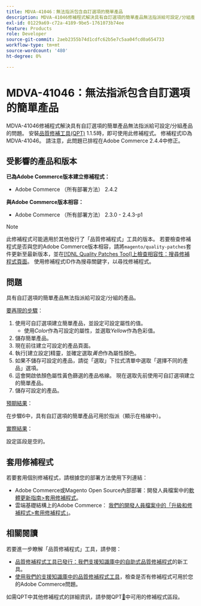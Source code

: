 ```yaml
---
title: MDVA-41046：無法指派包含自訂選項的簡單產品
description: MDVA-41046修補程式解決具有自訂選項的簡單產品無法指派給可設定/分組產品的問題。 安裝[Quality Patches Tool (QPT)](/help/announcements/adobe-commerce-announcements/magento-quality-patches-released-new-tool-to-self-serve-quality-patches.md) 1.1.5時，即可使用此修補程式。 修補程式ID為MDVA-41046。 請注意，此問題已排程在Adobe Commerce 2.4.4中修正。
exl-id: 01229a69-c72a-4189-9be5-1761073b74ee
feature: Products
role: Developer
source-git-commit: 2aeb2355b74d1cdfc62b5e7c5aa04fcd0a654733
workflow-type: tm+mt
source-wordcount: '480'
ht-degree: 0%

---
```


# MDVA-41046：無法指派包含自訂選項的簡單產品

MDVA-41046修補程式解決具有自訂選項的簡單產品無法指派給可設定/分組產品的問題。 安裝[品質修補工具(QPT)](/help/announcements/adobe-commerce-announcements/magento-quality-patches-released-new-tool-to-self-serve-quality-patches.md) 1.1.5時，即可使用此修補程式。 修補程式ID為MDVA-41046。 請注意，此問題已排程在Adobe Commerce 2.4.4中修正。

## 受影響的產品和版本

**已為Adobe Commerce版本建立修補程式：**

* Adobe Commerce （所有部署方法） 2.4.2

**與Adobe Commerce版本相容：**

* Adobe Commerce （所有部署方法） 2.3.0 - 2.4.3-p1

>[!NOTE]
>
>此修補程式可能適用於其他發行了「品質修補程式」工具的版本。 若要檢查修補程式是否與您的Adobe Commerce版本相容，請將`magento/quality-patches`套件更新至最新版本，並在[[!DNL Quality Patches Tool]上檢查相容性：搜尋修補程式頁面](https://experienceleague.adobe.com/tools/commerce-quality-patches/index.html)。 使用修補程式ID作為搜尋關鍵字，以尋找修補程式。

## 問題

具有自訂選項的簡單產品無法指派給可設定/分組的產品。

<u>要再現的步驟</u>：

1. 使用可自訂選項建立簡單產品，並設定可設定屬性的值。
   * 使用&#x200B;*Color*&#x200B;作為可設定的屬性，並選取&#x200B;*Yellow*&#x200B;作為色彩值。
1. 儲存簡單產品。
1. 現在前往建立可設定的產品頁面。
1. 執行[建立設定]精靈，並確定選取&#x200B;*黃色*&#x200B;作為屬性顏色。
1. 如果不儲存可設定的產品，請從「選取」下拉式清單中選取「選擇不同的產品」選項。
1. 這會開啟依顏色屬性黃色篩選的產品格線。 現在選取先前使用可自訂選項建立的簡單產品。
1. 儲存可設定的產品。

<u>預期結果</u>：

在步驟6中，具有自訂選項的簡單產品可用於指派（顯示在格線中）。

<u>實際結果</u>：

設定區段是空的。

## 套用修補程式

若要套用個別修補程式，請根據您的部署方法使用下列連結：

* Adobe Commerce或Magento Open Source內部部署：開發人員檔案中的[軟體更新指南>套用修補程式](https://experienceleague.adobe.com/en/docs/commerce-operations/tools/quality-patches-tool/usage)。
* 雲端基礎結構上的Adobe Commerce： [我們的開發人員檔案中的「升級和修補程式>套用修補程式」](https://experienceleague.adobe.com/en/docs/commerce-cloud-service/user-guide/develop/upgrade/apply-patches)。

## 相關閱讀

若要進一步瞭解「品質修補程式」工具，請參閱：

* [品質修補程式工具已發行：我們支援知識庫中的自助式品質修補程式](/help/announcements/adobe-commerce-announcements/magento-quality-patches-released-new-tool-to-self-serve-quality-patches.md)的新工具。
* [使用我們的支援知識庫中的品質修補程式工具](/help/support-tools/patches-available-in-qpt-tool/check-patch-for-magento-issue-with-magento-quality-patches.md)，檢查是否有修補程式可用於您的Adobe Commerce問題。

如需QPT中其他修補程式的詳細資訊，請參閱QPT[&#128279;](https://support.magento.com/hc/en-us/sections/360010506631-Patches-available-in-MQP-tool-)中可用的修補程式區段。
